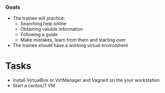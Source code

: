 ### Goals
- The trainee will practice:
  - Searching help online
  - Obtaining valuble information
  - Following a guide
  - Make mistakes, learn from them and starting over
- The trainee should have a working virtual environment

# Tasks
- Install VirtualBox or VirtManager and Vagrant on the your workstation
- Start a centos/7 VM
